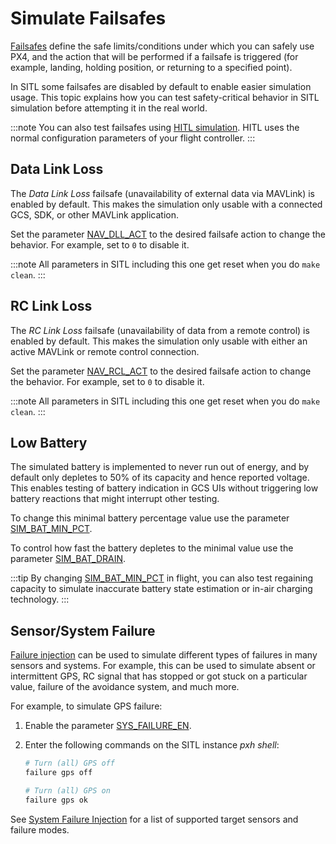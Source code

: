 # Simulate Failsafes

[Failsafes](../config/safety.md) define the safe limits/conditions under which you can safely use PX4, and the action that will be performed if a failsafe is triggered (for example, landing, holding position, or returning to a specified point).

In SITL some failsafes are disabled by default to enable easier simulation usage. This topic explains how you can test safety-critical behavior in SITL simulation before attempting it in the real world.

:::note
You can also test failsafes using [HITL simulation](../simulation/hitl.md). HITL uses the normal configuration parameters of your flight controller.
:::

## Data Link Loss

The _Data Link Loss_ failsafe (unavailability of external data via MAVLink) is enabled by default. This makes the simulation only usable with a connected GCS, SDK, or other MAVLink application.

Set the parameter [NAV_DLL_ACT](../advanced_config/parameter_reference.md#NAV_DLL_ACT) to the desired failsafe action to change the behavior. For example, set to `0` to disable it.

:::note
All parameters in SITL including this one get reset when you do `make clean`.
:::

## RC Link Loss

The _RC Link Loss_ failsafe (unavailability of data from a remote control) is enabled by default. This makes the simulation only usable with either an active MAVLink or remote control connection.

Set the parameter [NAV_RCL_ACT](../advanced_config/parameter_reference.md#NAV_RCL_ACT) to the desired failsafe action to change the behavior. For example, set to `0` to disable it.

:::note
All parameters in SITL including this one get reset when you do `make clean`.
:::

## Low Battery

The simulated battery is implemented to never run out of energy, and by default only depletes to 50% of its capacity and hence reported voltage. This enables testing of battery indication in GCS UIs without triggering low battery reactions that might interrupt other testing.

To change this minimal battery percentage value use the parameter [SIM_BAT_MIN_PCT](../advanced_config/parameter_reference.md#SIM_BAT_MIN_PCT).

To control how fast the battery depletes to the minimal value use the parameter [SIM_BAT_DRAIN](../advanced_config/parameter_reference.md#SIM_BAT_DRAIN).

:::tip
By changing [SIM_BAT_MIN_PCT](../advanced_config/parameter_reference.md#SIM_BAT_MIN_PCT) in flight, you can also test regaining capacity to simulate inaccurate battery state estimation or in-air charging technology.
:::

## Sensor/System Failure

[Failure injection](../debug/failure_injection.md) can be used to simulate different types of failures in many sensors and systems. For example, this can be used to simulate absent or intermittent GPS, RC signal that has stopped or got stuck on a particular value, failure of the avoidance system, and much more.

For example, to simulate GPS failure:

1. Enable the parameter [SYS_FAILURE_EN](../advanced_config/parameter_reference.md#SYS_FAILURE_EN).
1. Enter the following commands on the SITL instance _pxh shell_:

   ```bash
   # Turn (all) GPS off
   failure gps off

   # Turn (all) GPS on
   failure gps ok
   ```

See [System Failure Injection](../debug/failure_injection.md) for a list of supported target sensors and failure modes.
